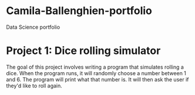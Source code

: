 # Camila-Ballenghien-portfolio
Data Science portfolio
# Project 1: Dice rolling simulator 
The goal of this project involves writing a program that simulates rolling a dice. When the program runs, it will randomly choose a number between 1 and 6. The program will print what that number is. It will then ask the user if they'd like to roll again.
